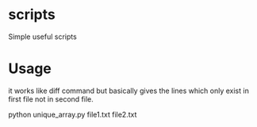 # scripts
Simple useful scripts

# Usage
it works like diff command but basically gives the lines which only exist in first file not in second file.

python unique_array.py file1.txt file2.txt
